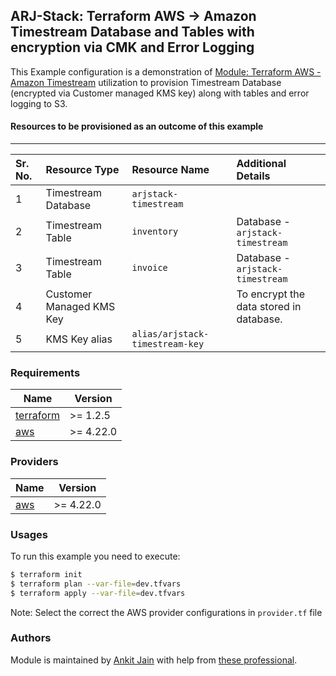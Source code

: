 ## ARJ-Stack: Terraform AWS -> Amazon Timestream Database and Tables with encryption via CMK and Error Logging

This Example configuration is a demonstration of [Module: Terraform AWS - Amazon Timestream](https://github.com/ankit-jn/terraform-aws-timestream) utilization to provision Timestream Database (encrypted via Customer managed KMS key) along with tables and error logging to S3.

#### Resources to be provisioned as an outcome of this example
---

| Sr. No. | Resource Type | Resource Name | Additional Details |
|:------|:------|:------|:------|
| 1 | Timestream Database | `arjstack-timestream` |  |
| 2 | Timestream Table | `inventory` | Database - `arjstack-timestream` |
| 3 | Timestream Table | `invoice` | Database - `arjstack-timestream` |
| 4 | Customer Managed KMS Key |  | To encrypt the data stored in database. |
| 5 | KMS Key alias | `alias/arjstack-timestream-key` |  |

### Requirements

| Name | Version |
|------|---------|
| <a name="requirement_terraform"></a> [terraform](#requirement\_terraform) | >= 1.2.5 |
| <a name="requirement_aws"></a> [aws](#requirement\_aws) | >= 4.22.0 |

### Providers

| Name | Version |
|------|---------|
| <a name="provider_aws"></a> [aws](#provider\_aws) | >= 4.22.0 |

### Usages

To run this example you need to execute:

```bash
$ terraform init
$ terraform plan --var-file=dev.tfvars
$ terraform apply --var-file=dev.tfvars
```

Note: Select the correct the AWS provider configurations in `provider.tf` file

### Authors

Module is maintained by [Ankit Jain](https://github.com/ankit-jn) with help from [these professional](https://github.com/ankit-jn/terraform-aws-examples/graphs/contributors).
